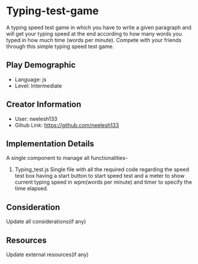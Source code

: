 # Typing-test-game

A typing speed test game in which you have to write a given paragraph and will get your typing speed at the end according to how many words you typed in how much time (words per minute). Compete with your friends through this simple typing speed test game.

## Play Demographic

- Language: js
- Level: Intermediate

## Creator Information

- User: neelesh133
- Gihub Link: https://github.com/neelesh133

## Implementation Details

A single component to manage all functionalities-

1. Typing_test.js
   Single file with all the required code regarding the speed test box having a start button to start speed test and a meter to show current typing speed in wpm(words per minute) and timer to specify the time elapsed.

## Consideration

Update all considerations(if any)

## Resources

Update external resources(if any)
